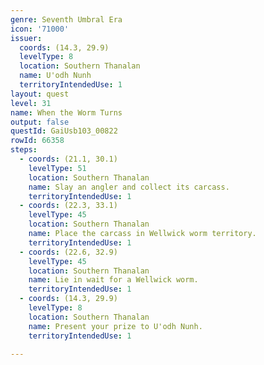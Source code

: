 ```yaml
---
genre: Seventh Umbral Era
icon: '71000'
issuer:
  coords: (14.3, 29.9)
  levelType: 8
  location: Southern Thanalan
  name: U'odh Nunh
  territoryIntendedUse: 1
layout: quest
level: 31
name: When the Worm Turns
output: false
questId: GaiUsb103_00822
rowId: 66358
steps:
  - coords: (21.1, 30.1)
    levelType: 51
    location: Southern Thanalan
    name: Slay an angler and collect its carcass.
    territoryIntendedUse: 1
  - coords: (22.3, 33.1)
    levelType: 45
    location: Southern Thanalan
    name: Place the carcass in Wellwick worm territory.
    territoryIntendedUse: 1
  - coords: (22.6, 32.9)
    levelType: 45
    location: Southern Thanalan
    name: Lie in wait for a Wellwick worm.
    territoryIntendedUse: 1
  - coords: (14.3, 29.9)
    levelType: 8
    location: Southern Thanalan
    name: Present your prize to U'odh Nunh.
    territoryIntendedUse: 1

---
```

